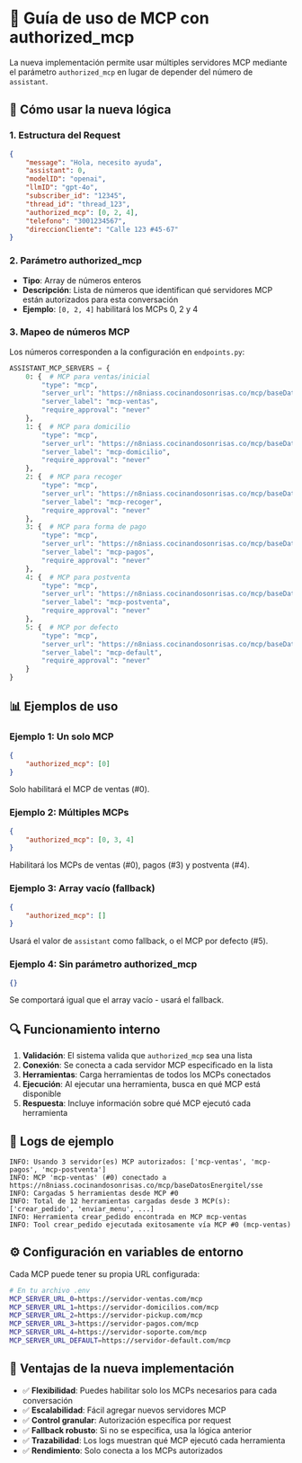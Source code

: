 # 📖 **Guía de uso de MCP con authorized_mcp**

La nueva implementación permite usar múltiples servidores MCP mediante el parámetro `authorized_mcp` en lugar de depender del número de `assistant`.

## 🔧 **Cómo usar la nueva lógica**

### **1. Estructura del Request**

```json
{
    "message": "Hola, necesito ayuda",
    "assistant": 0,
    "modelID": "openai",
    "llmID": "gpt-4o",
    "subscriber_id": "12345",
    "thread_id": "thread_123",
    "authorized_mcp": [0, 2, 4],
    "telefono": "3001234567",
    "direccionCliente": "Calle 123 #45-67"
}
```

### **2. Parámetro authorized_mcp**

- **Tipo**: Array de números enteros
- **Descripción**: Lista de números que identifican qué servidores MCP están autorizados para esta conversación
- **Ejemplo**: `[0, 2, 4]` habilitará los MCPs 0, 2 y 4

### **3. Mapeo de números MCP**

Los números corresponden a la configuración en `endpoints.py`:

```python
ASSISTANT_MCP_SERVERS = {
    0: {  # MCP para ventas/inicial
        "type": "mcp",
        "server_url": "https://n8niass.cocinandosonrisas.co/mcp/baseDatosEnergitel/sse",
        "server_label": "mcp-ventas",
        "require_approval": "never"
    },
    1: {  # MCP para domicilio
        "type": "mcp", 
        "server_url": "https://n8niass.cocinandosonrisas.co/mcp/baseDatosEnergitel/sse",
        "server_label": "mcp-domicilio",
        "require_approval": "never"
    },
    2: {  # MCP para recoger
        "type": "mcp",
        "server_url": "https://n8niass.cocinandosonrisas.co/mcp/baseDatosEnergitel/sse", 
        "server_label": "mcp-recoger",
        "require_approval": "never"
    },
    3: {  # MCP para forma de pago
        "type": "mcp",
        "server_url": "https://n8niass.cocinandosonrisas.co/mcp/baseDatosEnergitel/sse",
        "server_label": "mcp-pagos",
        "require_approval": "never"
    },
    4: {  # MCP para postventa
        "type": "mcp",
        "server_url": "https://n8niass.cocinandosonrisas.co/mcp/baseDatosEnergitel/sse",
        "server_label": "mcp-postventa", 
        "require_approval": "never"
    },
    5: {  # MCP por defecto
        "type": "mcp",
        "server_url": "https://n8niass.cocinandosonrisas.co/mcp/baseDatosEnergitel/sse",
        "server_label": "mcp-default",
        "require_approval": "never"
    }
}
```

## 📊 **Ejemplos de uso**

### **Ejemplo 1: Un solo MCP**
```json
{
    "authorized_mcp": [0]
}
```
Solo habilitará el MCP de ventas (#0).

### **Ejemplo 2: Múltiples MCPs**
```json
{
    "authorized_mcp": [0, 3, 4]
}
```
Habilitará los MCPs de ventas (#0), pagos (#3) y postventa (#4).

### **Ejemplo 3: Array vacío (fallback)**
```json
{
    "authorized_mcp": []
}
```
Usará el valor de `assistant` como fallback, o el MCP por defecto (#5).

### **Ejemplo 4: Sin parámetro authorized_mcp**
```json
{}
```
Se comportará igual que el array vacío - usará el fallback.

## 🔍 **Funcionamiento interno**

1. **Validación**: El sistema valida que `authorized_mcp` sea una lista
2. **Conexión**: Se conecta a cada servidor MCP especificado en la lista
3. **Herramientas**: Carga herramientas de todos los MCPs conectados
4. **Ejecución**: Al ejecutar una herramienta, busca en qué MCP está disponible
5. **Respuesta**: Incluye información sobre qué MCP ejecutó cada herramienta

## 📝 **Logs de ejemplo**

```
INFO: Usando 3 servidor(es) MCP autorizados: ['mcp-ventas', 'mcp-pagos', 'mcp-postventa']
INFO: MCP 'mcp-ventas' (#0) conectado a https://n8niass.cocinandosonrisas.co/mcp/baseDatosEnergitel/sse
INFO: Cargadas 5 herramientas desde MCP #0
INFO: Total de 12 herramientas cargadas desde 3 MCP(s): ['crear_pedido', 'enviar_menu', ...]
INFO: Herramienta crear_pedido encontrada en MCP mcp-ventas
INFO: Tool crear_pedido ejecutada exitosamente vía MCP #0 (mcp-ventas)
```

## ⚙️ **Configuración en variables de entorno**

Cada MCP puede tener su propia URL configurada:

```bash
# En tu archivo .env
MCP_SERVER_URL_0=https://servidor-ventas.com/mcp
MCP_SERVER_URL_1=https://servidor-domicilios.com/mcp  
MCP_SERVER_URL_2=https://servidor-pickup.com/mcp
MCP_SERVER_URL_3=https://servidor-pagos.com/mcp
MCP_SERVER_URL_4=https://servidor-soporte.com/mcp
MCP_SERVER_URL_DEFAULT=https://servidor-default.com/mcp
```

## 🎯 **Ventajas de la nueva implementación**

- ✅ **Flexibilidad**: Puedes habilitar solo los MCPs necesarios para cada conversación
- ✅ **Escalabilidad**: Fácil agregar nuevos servidores MCP
- ✅ **Control granular**: Autorización específica por request
- ✅ **Fallback robusto**: Si no se especifica, usa la lógica anterior
- ✅ **Trazabilidad**: Los logs muestran qué MCP ejecutó cada herramienta
- ✅ **Rendimiento**: Solo conecta a los MCPs autorizados
